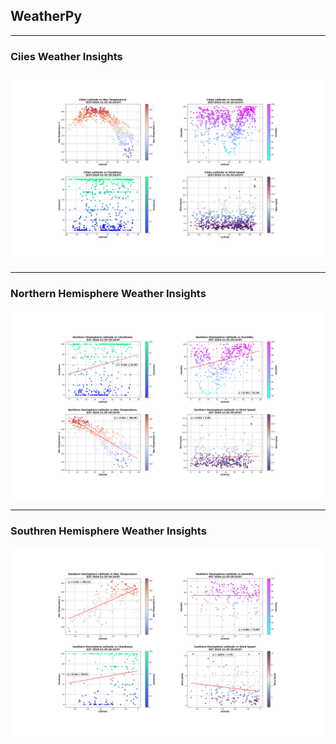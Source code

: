 ## WeatherPy
---
### Ciies Weather Insights
![image](https://github.com/Saurabh-Lakhanpal/python-api-challenge/blob/main/WeatherPy/output_data/CityPlots.png)
___
### Northern Hemisphere Weather Insights
![image](https://github.com/Saurabh-Lakhanpal/python-api-challenge/blob/main/WeatherPy/output_data/NorthHemiPlots.png)
___
### Southren Hemisphere Weather Insights
![image](https://github.com/Saurabh-Lakhanpal/python-api-challenge/blob/main/WeatherPy/output_data/SouthHemiPlots.png)

